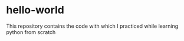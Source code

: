 # hello-world
This repository contains the code with which I practiced while learning python from scratch
